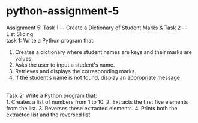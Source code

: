 # python-assignment-5
Assignment 5: Task 1 -- Create a Dictionary of Student Marks &amp; Task 2 -- List Slicing 
<br>
task 1: Write a Python program that:
<br>
1.   Creates a dictionary where student names are keys and their marks are values.
2.   Asks the user to input a student's name.
3.   Retrieves and displays the corresponding marks.
4.   If the student’s name is not found, display an appropriate message
<br>
Task 2: Write a Python program that:
<br>
1.   Creates a list of numbers from 1 to 10.
2.   Extracts the first five elements from the list.
3.   Reverses these extracted elements.
4.   Prints both the extracted list and the reversed list
